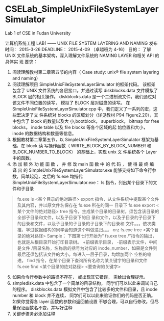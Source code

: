 # CSELab_SimpleUnixFileSystemLayerSimulator
Lab 1 of CSE in Fudan University

计算机系统工程 LAB1
—— UNIX FILE SYSTEM LAYERING AND NAMING
发布时间： 2015-3-26
DEADLINE： 2015-4-09 （卓越班为 4-16）
目的：
了解 UNIX 文件系统的基本架构，深入理解文件系统的 NAMING LAYER 和相关 API 的具体实
现
要求：
1. 阅读理解教材第二章第五节的内容（ Case study: unix® file system layering and naming）
2. 阅读理解项目 SimpleUnixFileSystemLayerSimulator 的框架代码。
该框架包含了 UNIX 文件系统的各层接口，并通过读写 diskblocks.data 文件模拟了 BLOCK
层的相关操作。 diskblocks.data 是一个二进制流文件，我们通过对该文件不同位置的读写，
模拟了 BLOCK 层对磁盘的读写。
在 SimpleUnixFileSystemLayerSimulator.cpp 中，我们定义了一系列的宏，这些宏决定了文
件系统对 blocks 的区域划分（详见教材 P94 Figure2.20），其中包含了 block 的数量以及大
小,bootblock， superblock， bitmap for free blocks， inode table 以及 file blocks 等各个区域的起
始位置和大小， inode 的数据结构和数量等信息。
3. 根据教材第二章第五节，以 SimpleUnixFileSystemLayerSimulator 框架为基础，在 block 读
写操作函数（ WRITE_BLOCK_BY_BLOCK_NUMBER 和 BLOCK_NUMBER_TO_BLOCK） 的基础上，实现 unix 文
件系统各个 Layer 中的函数。
4. 添 加 额 外 功 能 函 数 ， 并 修 改 main 函 数 中 的 代 码 ， 使 得 最 终 编 译 出 的
SimpleUnixFileSystemLayerSimulator.exe 能够支持如下命令行参数，简单起见，之后的 fs.exe
均指代 SimpleUnixFileSystemLayerSimulator.exe：
ls 指令，列出某个目录下的文件和子目录
>fs.exe ls <某个目录的绝对路径>
export 指令，从文件系统中提取某个文件及其内容，并以原文件名保存在 fs.exe 所在的同一
目录下
>fs.exe export <某个文件的绝对路径>
tree 指令，生成某个目录的目录树，须包含该目录的全部子目录和文件，以及子目录下的目
录和文件，以及子目录的子目录下的目录和文件，以及子目录的子目录的子目录下的目录和
文件。。。依次类推，学过数据结构的同学会知道这个叫做递归。。。 orz
>fs.exe tree <某个目录的绝对路径>
Sample： 下图第七行开始为“ fs.exe tree /”指令的输出，也就是从根目录开始打印目录树。
+前缀表示目录， -前缀表示文件，中间是文件 /目录名称，名称后的括号为对应的
inode_number，如果是文件则最后还须包括该文件的大小。每进入一层子目录，均增加两个
空格的缩进。
find 指令，在某个目录下查询所有名称为某关键字的目录和文件
>fs.exe find <某个目录的绝对路径> <要查询的关键字>
5. 如果命令行参数中的路径不存在， 或出现其它错误， 需给出合理提示。
6. simpledisk.data 中包含了一个简单的目录结构， 同学们可以以此来调试自己的程序。
diskblocks.data 模拟文件中包含了比较多的文件和目录，且 inode number 和 block 并不连续，
同学们可以以此来验证你们的代码是否正确。如果你觉得各 layer 函数的参数和返回值设置
不够合理，可以自行修改，但尽量保证函数名不变，并写好注释
7. 关键步骤务必添加注释
